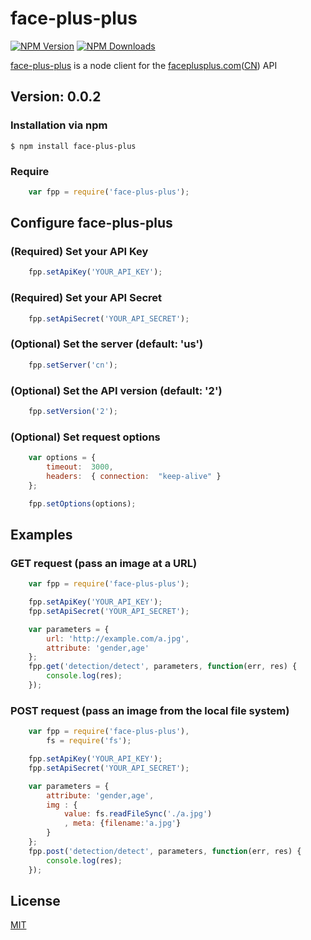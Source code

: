 # face-plus-plus

  [![NPM Version][npm-image]][npm-url]
  [![NPM Downloads][downloads-image]][downloads-url]

[face-plus-plus]() is a node client for the [faceplusplus.com](http://faceplusplus.com)([CN](http://faceplusplus.com.cn)) API

## Version: 0.0.2

### Installation via npm
    $ npm install face-plus-plus

### Require
```js
    var fpp = require('face-plus-plus');
```

## Configure face-plus-plus

### (Required) Set your API Key
```js
    fpp.setApiKey('YOUR_API_KEY');
```

### (Required) Set your API Secret
```js
    fpp.setApiSecret('YOUR_API_SECRET');
```

### (Optional) Set the server (default: 'us')
```js
    fpp.setServer('cn');
```

### (Optional) Set the API version (default: '2')
```js
    fpp.setVersion('2');
```

### (Optional) Set request options
```js
    var options = {
        timeout:  3000,
        headers:  { connection:  "keep-alive" }
    };

    fpp.setOptions(options);
```

## Examples

### GET request (pass an image at a URL)
```js
    var fpp = require('face-plus-plus');

    fpp.setApiKey('YOUR_API_KEY');
    fpp.setApiSecret('YOUR_API_SECRET');

    var parameters = {
        url: 'http://example.com/a.jpg',
        attribute: 'gender,age'
    };
    fpp.get('detection/detect', parameters, function(err, res) {
        console.log(res);
    });
```

### POST request (pass an image from the local file system)
```js
    var fpp = require('face-plus-plus'),
        fs = require('fs');

    fpp.setApiKey('YOUR_API_KEY');
    fpp.setApiSecret('YOUR_API_SECRET');

    var parameters = {
        attribute: 'gender,age',
        img : {
            value: fs.readFileSync('./a.jpg')
            , meta: {filename:'a.jpg'}
        }
    };
    fpp.post('detection/detect', parameters, function(err, res) {
        console.log(res);
    });
```

## License

  [MIT](LICENSE)

[npm-image]: https://img.shields.io/npm/v/face-plus-plus.svg
[npm-url]: https://npmjs.org/package/face-plus-plus
[downloads-image]: https://img.shields.io/npm/dm/face-plus-plus.svg
[downloads-url]: https://npmjs.org/package/face-plus-plus
